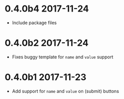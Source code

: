 # 0.4.0b4 2017-11-24
+ Include package files

# 0.4.0b2 2017-11-24
+ Fixes buggy template for `name` and `value` support

# 0.4.0b1 2017-11-23
+ Add support for `name` and `value` on (submit) buttons
